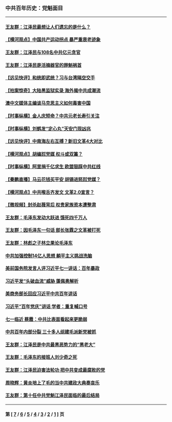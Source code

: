 ### 中共百年历史：党魁面目
---
#### [王友群：江泽民最想让人们遗忘的是什么？](../../pages/nf1176107/n13408949.md?12170430) 
#### [【横河观点】中国共产运动拐点 暴严重衰老迹象](../../pages/nf1176107/n13388333.md?12170430) 
#### [王友群：江泽民与108名中共亿元贪官](../../pages/nf1176107/n13352358.md?12170430) 
#### [王友群：江泽民是活摘器官的罪魁祸首](../../pages/nf1176107/n13336903.md?12170430) 
#### [【远见快评】和统即武统？习与台湾隔空交手](../../pages/nf1176107/n13297739.md?12170430) 
#### [【拍案惊奇】大陆黑监狱实录 海外揭中共成潮流](../../pages/nf1176107/n13288853.md?12170430) 
#### [澳中文媒体主编谈马克思主义如何毒害中国](../../pages/nf1176107/n13257387.md?12170430) 
#### [【时事纵横】金人庆短命？中共元老长寿引关注](../../pages/nf1176107/n13217934.md?12170430) 
#### [【时事纵横】刘鹤发“定心丸”天安门现凶兆](../../pages/nf1176107/n13215416.md?12170430) 
#### [【远见快评】中南海左右互搏？新旧文革4大对比](../../pages/nf1176107/n13214745.md?12170430) 
#### [【横河观点】胡编怼党媒 权斗或双簧？](../../pages/nf1176107/n13210864.md?12170430) 
#### [【时事纵横】阿里捐千亿求生 欧盟狠踩中共红线](../../pages/nf1176107/n13206431.md?12170430) 
#### [【秦鹏直播】马云花钱买平安 胡锡进怒怼党媒？](../../pages/nf1176107/n13206392.md?12170430) 
#### [【横河观点】中共喉舌齐发文 文革2.0宣言？](../../pages/nf1176107/n13201248.md?12170430) 
#### [【微视频】封杀赵薇背后 权贵家族资本遭整肃](../../pages/nf1176107/n13197798.md?12170430) 
#### [王友群：毛泽东发动大跃进 饿死四千万人](../../pages/nf1176107/n13177158.md?12170430) 
#### [王友群：因毛泽东一句话 部长张霖之文革被打死](../../pages/nf1176107/n13161711.md?12170430) 
#### [王友群：林彪之子林立果论毛泽东](../../pages/nf1176107/n13128622.md?12170430) 
#### [中共加强控制14亿人思想 躺平主义挑战洗脑](../../pages/nf1176107/n13094299.md?12170430) 
#### [美前国务院发言人评习近平七一讲话：百年暴政](../../pages/nf1176107/n13066986.md?12170430) 
#### [习近平发“头破血流”威胁 蓬佩奥解析](../../pages/nf1176107/n13063604.md?12170430) 
#### [美商务部长回应习近平中共百年讲话](../../pages/nf1176107/n13062903.md?12170430) 
#### [习近平“百年党庆”讲话 学者：重复喊口号](../../pages/nf1176107/n13061411.md?12170430) 
#### [七一临近 蔡霞：中共比表面看起来更脆弱](../../pages/nf1176107/n13056418.md?12170430) 
#### [中共百年内部分裂 三十多人组建毛派新党被抓](../../pages/nf1176107/n13044023.md?12170430) 
#### [王友群：江泽民是中共最黑恶势力的“黑老大”](../../pages/nf1176107/n13022180.md?12170430) 
#### [王友群：毛泽东的接班人刘少奇之死](../../pages/nf1176107/n12991772.md?12170430) 
#### [王友群：江泽民迫害法轮功 把中共变成最腐败的党](../../pages/nf1176107/n12947347.md?12170430) 
#### [周晓辉：黄炎培上了毛的当中共建政大典奏哀乐](../../pages/nf1176107/n12942780.md?12170430) 
#### [王友群：第十任中共党魁江泽民面临的最后结局](../../pages/nf1176107/n12933748.md?12170430) 

---
#### 第 [ [7](./7.md?12170430) / [6](./6.md?12170430) / [5](./5.md?12170430) / [4](./4.md?12170430) / [3](./3.md?12170430) / [2](./2.md?12170430) / [1](./1.md?12170430) ] 页
